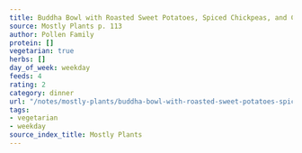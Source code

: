 ```yaml
---
title: Buddha Bowl with Roasted Sweet Potatoes, Spiced Chickpeas, and Chard
source: Mostly Plants p. 113
author: Pollen Family
protein: []
vegetarian: true
herbs: []
day_of_week: weekday
feeds: 4
rating: 2
category: dinner
url: "/notes/mostly-plants/buddha-bowl-with-roasted-sweet-potatoes-spiced-chickpeas-and-chard.html"
tags:
- vegetarian
- weekday
source_index_title: Mostly Plants
---
```



